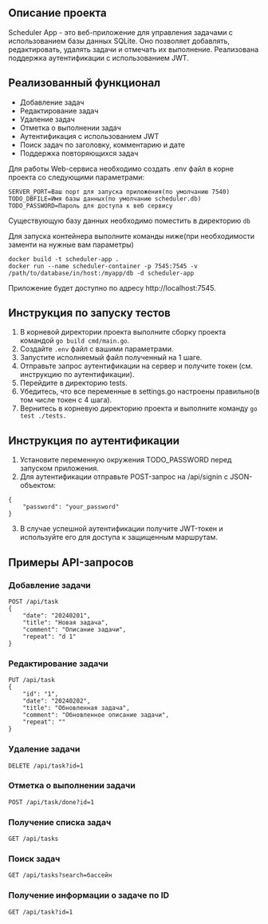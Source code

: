 ## Описание проекта

Scheduler App - это веб-приложение для управления задачами с использованием базы данных SQLite. Оно позволяет добавлять, редактировать, удалять задачи и отмечать их выполнение. Реализована поддержка аутентификации с использованием JWT.

## Реализованный функционал

- Добавление задач
- Редактирование задач
- Удаление задач
- Отметка о выполнении задач
- Аутентификация с использованием JWT
- Поиск задач по заголовку, комментарию и дате
- Поддержка повторяющихся задач

Для работы Web-сервиса необходимо создать .env файл в корне проекта со следующими параметрами:
```
SERVER_PORT=Ваш порт для запуска приложения(по умолчанию 7540)
TODO_DBFILE=Имя базы данных(по умолчанию scheduler.db)
TODO_PASSWORD=Пароль для доступа к веб сервису
```
Существующую базу данных необходимо поместить в директорию ```db```

Для запуска контейнера выполните команды ниже(при необходимости заменти на нужные вам параметры)

```
docker build -t scheduler-app .
docker run --name scheduler-container -p 7545:7545 -v /path/to/database/in/host:/myapp/db -d scheduler-app
```

Приложение будет доступно по адресу http://localhost:7545.

## Инструкция по запуску тестов

1. В корневой директории проекта выполните сборку проекта командой ```go build cmd/main.go```.
2. Создайте ```.env``` файл с вашими параметрами.
3. Запустите исполняемый файл полученный на 1 шаге.
4. Отправьте запрос аутентификации на сервер и получите токен (см. инструкцию по аутентификации).
5. Перейдите в директорию tests.
6. Убедитесь, что все переменные в settings.go настроены правильно(в том числе токен с 4 шага).
3. Вернитесь в корневую директорию проекта и выполните команду ```go test ./tests.```

## Инструкция по аутентификации

1. Установите переменную окружения TODO_PASSWORD перед запуском приложения.
2. Для аутентификации отправьте POST-запрос на /api/signin с JSON-объектом:
```
{
    "password": "your_password"
}
```

3. В случае успешной аутентификации получите JWT-токен и используйте его для доступа к защищенным маршрутам.


## Примеры API-запросов

### Добавление задачи
```
POST /api/task
{
    "date": "20240201",
    "title": "Новая задача",
    "comment": "Описание задачи",
    "repeat": "d 1"
}
```
### Редактирование задачи
```
PUT /api/task
{
    "id": "1",
    "date": "20240202",
    "title": "Обновленная задача",
    "comment": "Обновленное описание задачи",
    "repeat": ""
}
```
### Удаление задачи
```
DELETE /api/task?id=1
```
### Отметка о выполнении задачи
```
POST /api/task/done?id=1
```
### Получение списка задач
```
GET /api/tasks
```
### Поиск задач
```
GET /api/tasks?search=бассейн
```
### Получение информации о задаче по ID
```
GET /api/task?id=1
```
